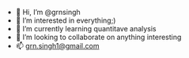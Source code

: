 - 👋 Hi, I’m @grnsingh
- 👀 I’m interested in everything;)
- 🌱 I’m currently learning quantitave analysis
- 💞️ I’m looking to collaborate on anything interesting
- 📫 grn.singh1@gmail.com

<!---
grnsingh/grnsingh is a ✨ special ✨ repository because its `README.md` (this file) appears on your GitHub profile.
You can click the Preview link to take a look at your changes.
--->
